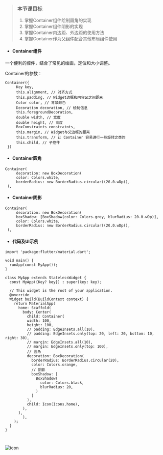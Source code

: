 > ### 本节课⽬标
> 1. 掌握Container组件绘制圆⻆的实现
> 2. 掌握Container组件阴影的实现
> 3. 掌握Container内边距、外边距的使⽤⽅法
> 4. 掌握Container作为⽗组件配合其他布局组件使⽤

- #### Container组件

⼀个便利的控件，结合了常⻅的绘画，定位和⼤⼩调整。

Container的参数：


```
Container({
     Key key,
     this.alignment, // 对齐方式
     this.padding, // Widget边框和内容区之间距离
     Color color, // 背景颜色
     Decoration decoration, // 绘制信息
     this.foregroundDecoration,
     double width, // 宽度
     double height, // 高度
     BoxConstraints constraints,
     this.margin, // Widget与父边框的距离
     this.transform, // 让 Container 容易进行一些旋转之类的
     this.child, // 子控件
 })
```

- #### Container圆角


```
Container(
     decoration: new BoxDecoration(
     color: Colors.white,
     borderRadius: new BorderRadius.circular((20.0.wDp)),
 ),
```


- #### Container阴影


```
Container(
     decoration: new BoxDecoration(
     boxShadow: [BoxShadow(color: Colors.grey, blurRadius: 20.0.wDp)],
     color: Colors.white,
     borderRadius: new BorderRadius.circular((20.0.wDp)),
 ),
```

- #### 代码及UI示例


```
import 'package:flutter/material.dart';

void main() {
  runApp(const MyApp());
}

class MyApp extends StatelessWidget {
  const MyApp({Key? key}) : super(key: key);

  // This widget is the root of your application.
  @override
  Widget build(BuildContext context) {
    return MaterialApp(
      home: Scaffold(
        body: Center(
          child: Container(
          width: 100,
          height: 100,
          // padding: EdgeInsets.all(10),
          // padding: EdgeInsets.only(top: 20, left: 20, bottom: 10, right: 30),
          // margin: EdgeInsets.all(10),
          // margin: EdgeInsets.only(top: 100),
          // 圆角
          decoration: BoxDecoration(
            borderRadius: BorderRadius.circular(20),
            color: Colors.orange,
            // 阴影
            boxShadow: [
              BoxShadow(
                color: Colors.black,
                blurRadius: 20,
              )
            ]
          ),
          child: Icon(Icons.home),
        ),
      ),
        ),
    );
  }
}



```

![icon](https://note.youdao.com/yws/public/resource/6a03ae16526f0d75671a440da40c4f51/E129B37D8DC64AFABF8D57602ABEEB31?ynotemdtimestamp=1661655115262)












